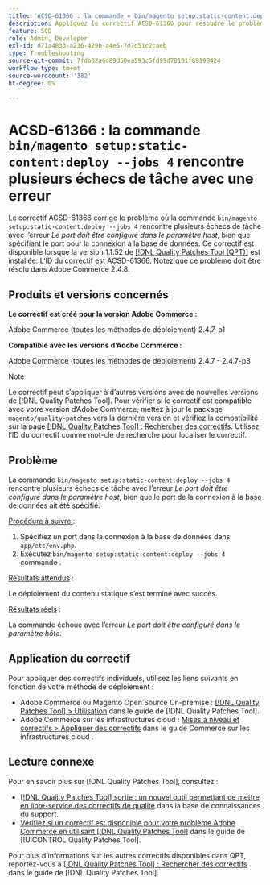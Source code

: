 ```yaml
---
title: 'ACSD-61366 : la commande « bin/magento setup:static-content:deploy —jobs 4 » rencontre plusieurs échecs de tâche avec une erreur'
description: Appliquez le correctif ACSD-61366 pour résoudre le problème d’Adobe Commerce où la commande « bin/magento setup:static-content:deploy —jobs 4 » rencontre plusieurs échecs de tâche avec l’erreur « Le port doit être configuré dans le paramètre hôte », bien que le port pour la connexion à la base de données ait été spécifié.
feature: SCD
role: Admin, Developer
exl-id: d71a4833-a236-429b-a4e5-7d7d51c2caeb
type: Troubleshooting
source-git-commit: 7fdb02a6d89d50ea593c5fd99d78101f89198424
workflow-type: tm+mt
source-wordcount: '382'
ht-degree: 0%

---
```


# ACSD-61366 : la commande `bin/magento setup:static-content:deploy --jobs 4` rencontre plusieurs échecs de tâche avec une erreur

Le correctif ACSD-61366 corrige le problème où la commande `bin/magento setup:static-content:deploy --jobs 4` rencontre plusieurs échecs de tâche avec l’erreur *Le port doit être configuré dans le paramètre host*, bien que spécifiant le port pour la connexion à la base de données. Ce correctif est disponible lorsque la version 1.1.52 de [[!DNL Quality Patches Tool (QPT)]](https://experienceleague.adobe.com/fr/docs/commerce-operations/tools/quality-patches-tool/quality-patches-tool-to-self-serve-quality-patches) est installée. L’ID du correctif est ACSD-61366. Notez que ce problème doit être résolu dans Adobe Commerce 2.4.8.

## Produits et versions concernés

**Le correctif est créé pour la version Adobe Commerce :**

Adobe Commerce (toutes les méthodes de déploiement) 2.4.7-p1

**Compatible avec les versions d’Adobe Commerce :**

Adobe Commerce (toutes les méthodes de déploiement) 2.4.7 - 2.4.7-p3

>[!NOTE]
>
>Le correctif peut s’appliquer à d’autres versions avec de nouvelles versions de [!DNL Quality Patches Tool]. Pour vérifier si le correctif est compatible avec votre version d’Adobe Commerce, mettez à jour le package `magento/quality-patches` vers la dernière version et vérifiez la compatibilité sur la page [[!DNL Quality Patches Tool] : Rechercher des correctifs](https://experienceleague.adobe.com/tools/commerce-quality-patches/index.html?lang=fr). Utilisez l’ID du correctif comme mot-clé de recherche pour localiser le correctif.

## Problème

La commande `bin/magento setup:static-content:deploy --jobs 4` rencontre plusieurs échecs de tâche avec l’erreur *Le port doit être configuré dans le paramètre host*, bien que le port de la connexion à la base de données ait été spécifié.

<u>Procédure à suivre </u> :

1. Spécifiez un port dans la connexion à la base de données dans `app/etc/env.php`.
1. Exécutez `bin/magento setup:static-content:deploy --jobs 4` commande .

<u>Résultats attendus</u> :

Le déploiement du contenu statique s’est terminé avec succès.

<u>Résultats réels</u> :

La commande échoue avec l’erreur *Le port doit être configuré dans le paramètre hôte*.

## Application du correctif

Pour appliquer des correctifs individuels, utilisez les liens suivants en fonction de votre méthode de déploiement :

* Adobe Commerce ou Magento Open Source On-premise : [[!DNL Quality Patches Tool] > Utilisation](/help/tools/quality-patches-tool/usage.md) dans le guide de [!DNL Quality Patches Tool].
* Adobe Commerce sur les infrastructures cloud : [Mises à niveau et correctifs > Appliquer des correctifs](https://experienceleague.adobe.com/docs/commerce-cloud-service/user-guide/develop/upgrade/apply-patches.html?lang=fr) dans le guide Commerce sur les infrastructures cloud .

## Lecture connexe

Pour en savoir plus sur [!DNL Quality Patches Tool], consultez :

* [[!DNL Quality Patches Tool] sortie : un nouvel outil permettant de mettre en libre-service des correctifs de qualité](https://experienceleague.adobe.com/fr/docs/commerce-operations/tools/quality-patches-tool/quality-patches-tool-to-self-serve-quality-patches) dans la base de connaissances du support.
* [Vérifiez si un correctif est disponible pour votre problème Adobe Commerce en utilisant [!DNL Quality Patches Tool]](/help/tools/quality-patches-tool/patches-available-in-qpt/check-patch-for-magento-issue-with-magento-quality-patches.md) dans le guide de [!UICONTROL Quality Patches Tool].


Pour plus d’informations sur les autres correctifs disponibles dans QPT, reportez-vous à [[!DNL Quality Patches Tool] : Rechercher des correctifs](https://experienceleague.adobe.com/tools/commerce-quality-patches/index.html?lang=fr) dans le guide de [!DNL Quality Patches Tool].

